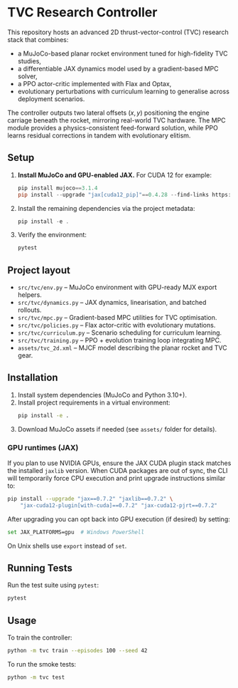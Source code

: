 # TVC Research Controller

This repository hosts an advanced 2D thrust-vector-control (TVC) research stack
that combines:

- a MuJoCo-based planar rocket environment tuned for high-fidelity TVC studies,
- a differentiable JAX dynamics model used by a gradient-based MPC solver,
- a PPO actor-critic implemented with Flax and Optax,
- evolutionary perturbations with curriculum learning to generalise across
  deployment scenarios.

The controller outputs two lateral offsets $(x, y)$ positioning the engine
carriage beneath the rocket, mirroring real-world TVC hardware. The MPC module
provides a physics-consistent feed-forward solution, while PPO learns residual
corrections in tandem with evolutionary elitism.

## Setup

1. **Install MuJoCo and GPU-enabled JAX.** For CUDA 12 for example:

   ```powershell
   pip install mujoco==3.1.4
   pip install --upgrade "jax[cuda12_pip]"==0.4.28 --find-links https://storage.googleapis.com/jax-releases/jax_cuda_releases.html
   ```

2. Install the remaining dependencies via the project metadata:

   ```powershell
   pip install -e .
   ```

3. Verify the environment:

   ```powershell
   pytest
   ```

## Project layout

- `src/tvc/env.py` – MuJoCo environment with GPU-ready MJX export helpers.
- `src/tvc/dynamics.py` – JAX dynamics, linearisation, and batched rollouts.
- `src/tvc/mpc.py` – Gradient-based MPC utilities for TVC optimisation.
- `src/tvc/policies.py` – Flax actor-critic with evolutionary mutations.
- `src/tvc/curriculum.py` – Scenario scheduling for curriculum learning.
- `src/tvc/training.py` – PPO + evolution training loop integrating MPC.
- `assets/tvc_2d.xml` – MJCF model describing the planar rocket and TVC gear.

## Installation

1. Install system dependencies (MuJoCo and Python 3.10+).
2. Install project requirements in a virtual environment:
   ```bash
   pip install -e .
   ```
3. Download MuJoCo assets if needed (see `assets/` folder for details).

### GPU runtimes (JAX)

If you plan to use NVIDIA GPUs, ensure the JAX CUDA plugin stack matches the
installed `jaxlib` version. When CUDA packages are out of sync, the CLI will
temporarily force CPU execution and print upgrade instructions similar to:

```bash
pip install --upgrade "jax==0.7.2" "jaxlib==0.7.2" \
    "jax-cuda12-plugin[with-cuda]==0.7.2" "jax-cuda12-pjrt==0.7.2"
```

After upgrading you can opt back into GPU execution (if desired) by setting:

```bash
set JAX_PLATFORMS=gpu  # Windows PowerShell
```

On Unix shells use `export` instead of `set`.

## Running Tests

Run the test suite using `pytest`:

```bash
pytest
```

## Usage

To train the controller:

```bash
python -m tvc train --episodes 100 --seed 42
```

To run the smoke tests:

```bash
python -m tvc test
```
